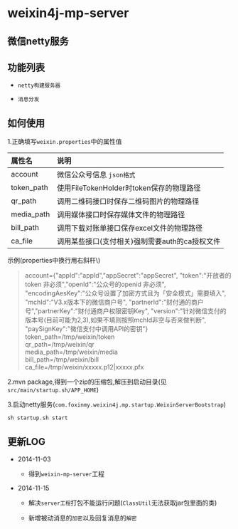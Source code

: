 weixin4j-mp-server
==================

微信netty服务
------------

功能列表
-------

* `netty构建服务器`

* `消息分发`

如何使用
--------
1.正确填写`weixin.properties`中的属性值

| 属性名       |       说明      |
| :---------- | :-------------- |
| account     | 微信公众号信息 `json格式`  |
| token_path  | 使用FileTokenHolder时token保存的物理路径 |
| qr_path     | 调用二维码接口时保存二维码图片的物理路径 |
| media_path  | 调用媒体接口时保存媒体文件的物理路径 |
| bill_path   | 调用下载对账单接口保存excel文件的物理路径 |
| ca_file     | 调用某些接口(支付相关)强制需要auth的ca授权文件 |

示例(properties中换行用右斜杆\\)

> account={"appId":"appId","appSecret":"appSecret",
> "token":"开放者的token 非必须","openId":"公众号的openid 非必须",
> "encodingAesKey":"公众号设置了加密方式且为「安全模式」需要填入",
> "mchId":"V3.x版本下的微信商户号",
> "partnerId":"财付通的商户号","partnerKey":"财付通商户权限密钥Key",
> "version":"针对微信支付的版本号(目前可能为2,3),如果不填则按照mchId非空与否来做判断",
> "paySignKey":"微信支付中调用API的密钥"} <br/>
> token_path=/tmp/weixin/token <br/>
> qr_path=/tmp/weixin/qr <br/>
> media_path=/tmp/weixin/media <br/>
> bill_path=/tmp/weixin/bill <br/>
> ca_file=/tmp/weixin/xxxxx.p12|xxxxx.pfx <br/>

2.mvn package,得到一个zip的压缩包,解压到启动目录(见`src/main/startup.sh/APP_HOME`)

3.启动netty服务(`com.foxinmy.weixin4j.mp.startup.WeixinServerBootstrap`)
    
    sh startup.sh start
	
更新LOG
-------
* 2014-11-03

  + 得到`weixin-mp-server`工程

* 2014-11-15

  +  解决`server工程`打包不能运行问题(`ClassUtil`无法获取jar包里面的类)
  
  + 新增被动消息的`加密`以及回复消息的`解密`